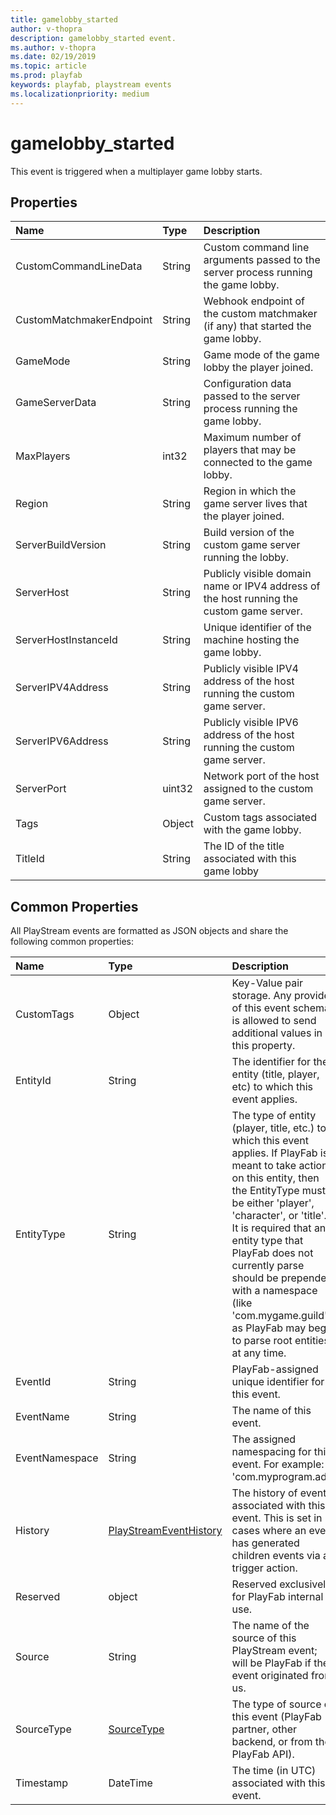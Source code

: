 ```yaml
---
title: gamelobby_started
author: v-thopra
description: gamelobby_started event.
ms.author: v-thopra
ms.date: 02/19/2019
ms.topic: article
ms.prod: playfab
keywords: playfab, playstream events
ms.localizationpriority: medium
---
```


# gamelobby_started

This event is triggered when a multiplayer game lobby starts.

## Properties

|Name|Type|Description|
| :--------------------|:-------------------|:----------------------|
|CustomCommandLineData|String|Custom command line arguments passed to the server process running the game lobby.|
|CustomMatchmakerEndpoint|String|Webhook endpoint of the custom matchmaker (if any) that started the game lobby.|
|GameMode|String|Game mode of the game lobby the player joined.|
|GameServerData|String|Configuration data passed to the server process running the game lobby.|
|MaxPlayers|int32|Maximum number of players that may be connected to the game lobby.|
|Region|String|Region in which the game server lives that the player joined.|
|ServerBuildVersion|String|Build version of the custom game server running the lobby.|
|ServerHost|String|Publicly visible domain name or IPV4 address of the host running the custom game server.|
|ServerHostInstanceId|String|Unique identifier of the machine hosting the game lobby.|
|ServerIPV4Address|String|Publicly visible IPV4 address of the host running the custom game server.|
|ServerIPV6Address|String|Publicly visible IPV6 address of the host running the custom game server.|
|ServerPort|uint32|Network port of the host assigned to the custom game server.|
|Tags|Object|Custom tags associated with the game lobby.|
|TitleId|String|The ID of the title associated with this game lobby|

## Common Properties

All PlayStream events are formatted as JSON objects and share the following common properties:

|Name|Type|Description|
| :--------------------|:-------------------|:----------------------|
|CustomTags|Object|Key-Value pair storage. Any provider of this event schema is allowed to send additional values in this property.|
|EntityId|String|The identifier for the entity (title, player, etc) to which this event applies.|
|EntityType|String|The type of entity (player, title, etc.) to which this event applies. If PlayFab is meant to take action on this entity, then the EntityType must be either 'player', 'character', or 'title'. It is required that any entity type that PlayFab does not currently parse should be prepended with a namespace (like 'com.mygame.guild') as PlayFab may begin to parse root entities at any time.|
|EventId|String|PlayFab-assigned unique identifier for this event.|
|EventName|String|The name of this event.|
|EventNamespace|String|The assigned namespacing for this event. For example: 'com.myprogram.ads'|
|History|[PlayStreamEventHistory](data-types/playstreameventhistory.md)|The history of events associated with this event. This is set in cases where an event has generated children events via a trigger action.|
|Reserved|object|Reserved exclusively for PlayFab internal use.|
|Source|String|The name of the source of this PlayStream event; will be PlayFab if the event originated from us.|
|SourceType|[SourceType](data-types/sourcetype.md)|The type of source of this event (PlayFab partner, other backend, or from the PlayFab API).|
|Timestamp|DateTime|The time (in UTC) associated with this event.|